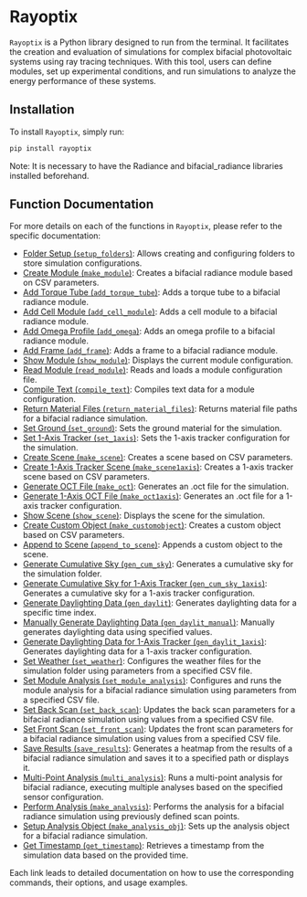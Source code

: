 # Rayoptix

`Rayoptix` is a Python library designed to run from the terminal. It facilitates the creation and evaluation of simulations for complex bifacial photovoltaic systems using ray tracing techniques. With this tool, users can define modules, set up experimental conditions, and run simulations to analyze the energy performance of these systems.

## Installation

To install `Rayoptix`, simply run:

```bash
pip install rayoptix
```
Note: It is necessary to have the Radiance and bifacial_radiance libraries installed beforehand.

## Function Documentation

For more details on each of the functions in `Rayoptix`, please refer to the specific documentation:

- [Folder Setup (`setup_folders`)](docs/setup_folders.md): Allows creating and configuring folders to store simulation configurations.
- [Create Module (`make_module`)](docs/make_module.md): Creates a bifacial radiance module based on CSV parameters.
- [Add Torque Tube (`add_torque_tube`)](docs/add_torque_tube.md): Adds a torque tube to a bifacial radiance module.
- [Add Cell Module (`add_cell_module`)](docs/add_cell_module.md): Adds a cell module to a bifacial radiance module.
- [Add Omega Profile (`add_omega`)](docs/add_omega.md): Adds an omega profile to a bifacial radiance module.
- [Add Frame (`add_frame`)](docs/add_frame.md): Adds a frame to a bifacial radiance module.
- [Show Module (`show_module`)](docs/show_module.md): Displays the current module configuration.
- [Read Module (`read_module`)](docs/read_module.md): Reads and loads a module configuration file.
- [Compile Text (`compile_text`)](docs/compile_text.md): Compiles text data for a module configuration.
- [Return Material Files (`return_material_files`)](docs/return_material_files.md): Returns material file paths for a bifacial radiance simulation.
- [Set Ground (`set_ground`)](docs/set_ground.md): Sets the ground material for the simulation.
- [Set 1-Axis Tracker (`set_1axis`)](docs/set_1axis.md): Sets the 1-axis tracker configuration for the simulation.
- [Create Scene (`make_scene`)](docs/make_scene.md): Creates a scene based on CSV parameters.
- [Create 1-Axis Tracker Scene (`make_scene1axis`)](docs/make_scene1axis.md): Creates a 1-axis tracker scene based on CSV parameters.
- [Generate OCT File (`make_oct`)](docs/make_oct.md): Generates an .oct file for the simulation.
- [Generate 1-Axis OCT File (`make_oct1axis`)](docs/make_oct1axis.md): Generates an .oct file for a 1-axis tracker configuration.
- [Show Scene (`show_scene`)](docs/show_scene.md): Displays the scene for the simulation.
- [Create Custom Object (`make_customobject`)](docs/make_customobject.md): Creates a custom object based on CSV parameters.
- [Append to Scene (`append_to_scene`)](docs/append_to_scene.md): Appends a custom object to the scene.
- [Generate Cumulative Sky (`gen_cum_sky`)](docs/gen_cum_sky.md): Generates a cumulative sky for the simulation folder.
- [Generate Cumulative Sky for 1-Axis Tracker (`gen_cum_sky_1axis`)](docs/gen_cum_sky_1axis.md): Generates a cumulative sky for a 1-axis tracker configuration.
- [Generate Daylighting Data (`gen_daylit`)](docs/gen_daylit.md): Generates daylighting data for a specific time index.
- [Manually Generate Daylighting Data (`gen_daylit_manual`)](docs/gen_daylit_manual.md): Manually generates daylighting data using specified values.
- [Generate Daylighting Data for 1-Axis Tracker (`gen_daylit_1axis`)](docs/gen_daylit_1axis.md): Generates daylighting data for a 1-axis tracker configuration.
- [Set Weather (`set_weather`)](docs/set_weather.md): Configures the weather files for the simulation folder using parameters from a specified CSV file.
- [Set Module Analysis (`set_module_analysis`)](docs/set_module_analysis.md): Configures and runs the module analysis for a bifacial radiance simulation using parameters from a specified CSV file.
- [Set Back Scan (`set_back_scan`)](docs/set_back_scan.md): Updates the back scan parameters for a bifacial radiance simulation using values from a specified CSV file.
- [Set Front Scan (`set_front_scan`)](docs/set_front_scan.md): Updates the front scan parameters for a bifacial radiance simulation using values from a specified CSV file.
- [Save Results (`save_results`)](docs/save_results.md): Generates a heatmap from the results of a bifacial radiance simulation and saves it to a specified path or displays it.
- [Multi-Point Analysis (`multi_analysis`)](docs/multi_analysis.md): Runs a multi-point analysis for bifacial radiance, executing multiple analyses based on the specified sensor configuration.
- [Perform Analysis (`make_analysis`)](docs/make_analysis.md): Performs the analysis for a bifacial radiance simulation using previously defined scan points.
- [Setup Analysis Object (`make_analysis_obj`)](docs/make_analysis_obj.md): Sets up the analysis object for a bifacial radiance simulation.
- [Get Timestamp (`get_timestamp`)](docs/get_timestamp.md): Retrieves a timestamp from the simulation data based on the provided time.



Each link leads to detailed documentation on how to use the corresponding commands, their options, and usage examples.